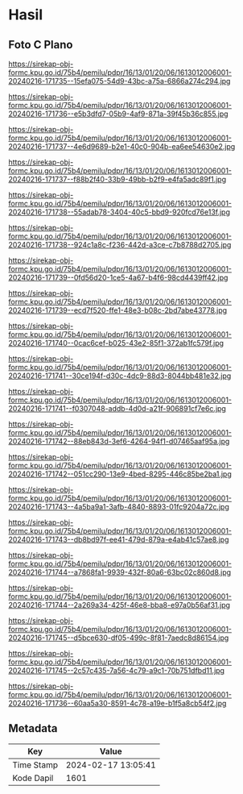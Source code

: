 # Hasil

## Foto C Plano

https://sirekap-obj-formc.kpu.go.id/75b4/pemilu/pdpr/16/13/01/20/06/1613012006001-20240216-171735--15efa075-54d9-43bc-a75a-6866a274c294.jpg

https://sirekap-obj-formc.kpu.go.id/75b4/pemilu/pdpr/16/13/01/20/06/1613012006001-20240216-171736--e5b3dfd7-05b9-4af9-871a-39f45b36c855.jpg

https://sirekap-obj-formc.kpu.go.id/75b4/pemilu/pdpr/16/13/01/20/06/1613012006001-20240216-171737--4e6d9689-b2e1-40c0-904b-ea6ee54630e2.jpg

https://sirekap-obj-formc.kpu.go.id/75b4/pemilu/pdpr/16/13/01/20/06/1613012006001-20240216-171737--f88b2f40-33b9-49bb-b2f9-e4fa5adc89f1.jpg

https://sirekap-obj-formc.kpu.go.id/75b4/pemilu/pdpr/16/13/01/20/06/1613012006001-20240216-171738--55adab78-3404-40c5-bbd9-920fcd76e13f.jpg

https://sirekap-obj-formc.kpu.go.id/75b4/pemilu/pdpr/16/13/01/20/06/1613012006001-20240216-171738--924c1a8c-f236-442d-a3ce-c7b8788d2705.jpg

https://sirekap-obj-formc.kpu.go.id/75b4/pemilu/pdpr/16/13/01/20/06/1613012006001-20240216-171739--0fd56d20-1ce5-4a67-b4f6-98cd4439ff42.jpg

https://sirekap-obj-formc.kpu.go.id/75b4/pemilu/pdpr/16/13/01/20/06/1613012006001-20240216-171739--ecd7f520-ffe1-48e3-b08c-2bd7abe43778.jpg

https://sirekap-obj-formc.kpu.go.id/75b4/pemilu/pdpr/16/13/01/20/06/1613012006001-20240216-171740--0cac6cef-b025-43e2-85f1-372ab1fc579f.jpg

https://sirekap-obj-formc.kpu.go.id/75b4/pemilu/pdpr/16/13/01/20/06/1613012006001-20240216-171741--30ce194f-d30c-4dc9-88d3-8044bb481e32.jpg

https://sirekap-obj-formc.kpu.go.id/75b4/pemilu/pdpr/16/13/01/20/06/1613012006001-20240216-171741--f0307048-addb-4d0d-a21f-906891cf7e6c.jpg

https://sirekap-obj-formc.kpu.go.id/75b4/pemilu/pdpr/16/13/01/20/06/1613012006001-20240216-171742--88eb843d-3ef6-4264-94f1-d07465aaf95a.jpg

https://sirekap-obj-formc.kpu.go.id/75b4/pemilu/pdpr/16/13/01/20/06/1613012006001-20240216-171742--051cc290-13e9-4bed-8295-446c85be2ba1.jpg

https://sirekap-obj-formc.kpu.go.id/75b4/pemilu/pdpr/16/13/01/20/06/1613012006001-20240216-171743--4a5ba9a1-3afb-4840-8893-01fc9204a72c.jpg

https://sirekap-obj-formc.kpu.go.id/75b4/pemilu/pdpr/16/13/01/20/06/1613012006001-20240216-171743--db8bd97f-ee41-479d-879a-e4ab41c57ae8.jpg

https://sirekap-obj-formc.kpu.go.id/75b4/pemilu/pdpr/16/13/01/20/06/1613012006001-20240216-171744--a7868fa1-9939-432f-80a6-63bc02c860d8.jpg

https://sirekap-obj-formc.kpu.go.id/75b4/pemilu/pdpr/16/13/01/20/06/1613012006001-20240216-171744--2a269a34-425f-46e8-bba8-e97a0b56af31.jpg

https://sirekap-obj-formc.kpu.go.id/75b4/pemilu/pdpr/16/13/01/20/06/1613012006001-20240216-171745--d5bce630-df05-499c-8f81-7aedc8d86154.jpg

https://sirekap-obj-formc.kpu.go.id/75b4/pemilu/pdpr/16/13/01/20/06/1613012006001-20240216-171745--2c57c435-7a56-4c79-a9c1-70b751dfbd11.jpg

https://sirekap-obj-formc.kpu.go.id/75b4/pemilu/pdpr/16/13/01/20/06/1613012006001-20240216-171736--60aa5a30-8591-4c78-a19e-b1f5a8cb54f2.jpg


## Metadata

| Key        | Value               |
| ---------- | ------------------- |
| Time Stamp | 2024-02-17 13:05:41 |
| Kode Dapil | 1601                |



